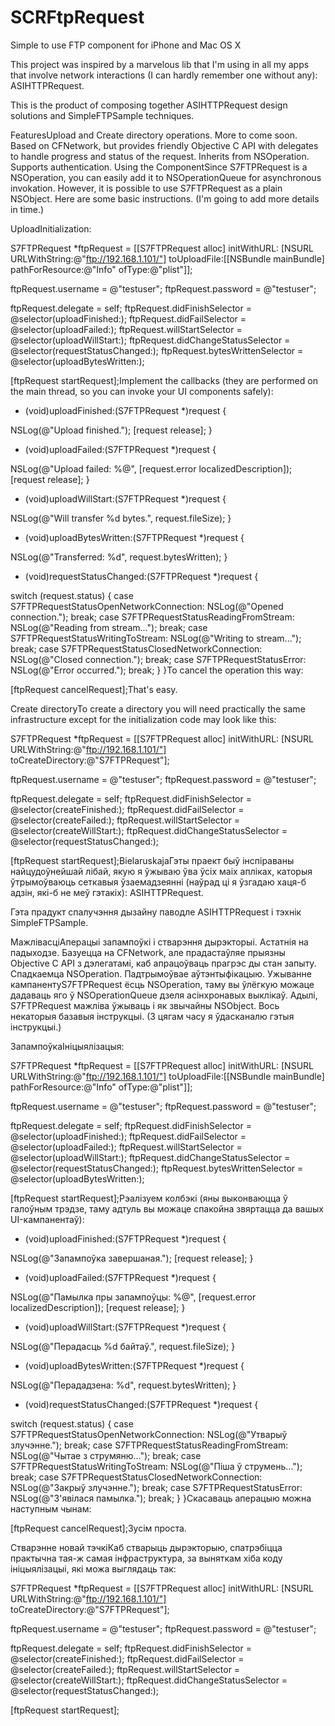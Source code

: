 SCRFtpRequest
=============

Simple to use FTP component for iPhone and Mac OS X

This project was inspired by a marvelous lib that I'm using in all my apps that involve network interactions (I can hardly remember one without any): ASIHTTPRequest.

This is the product of composing together ASIHTTPRequest design solutions and SimpleFTPSample techniques.

FeaturesUpload and Create directory operations. More to come soon. Based on CFNetwork, but provides friendly Objective C API with delegates to handle progress and status of the request. Inherits from NSOperation. Supports authentication. Using the ComponentSince S7FTPRequest is a NSOperation, you can easily add it to NSOperationQueue for asynchronous invokation. However, it is possible to use S7FTPRequest as a plain NSObject. Here are some basic instructions. (I'm going to add more details in time.)

UploadInitialization:

S7FTPRequest *ftpRequest = [[S7FTPRequest alloc] initWithURL: 
[NSURL URLWithString:@"ftp://192.168.1.101/"] 
toUploadFile:[[NSBundle mainBundle] pathForResource:@"Info" ofType:@"plist"]];

ftpRequest.username = @"testuser"; 
ftpRequest.password = @"testuser"; 

ftpRequest.delegate = self; 
ftpRequest.didFinishSelector = @selector(uploadFinished:); 
ftpRequest.didFailSelector = @selector(uploadFailed:); 
ftpRequest.willStartSelector = @selector(uploadWillStart:); 
ftpRequest.didChangeStatusSelector = @selector(requestStatusChanged:); 
ftpRequest.bytesWrittenSelector = @selector(uploadBytesWritten:); 

[ftpRequest startRequest];Implement the callbacks (they are performed on the main thread, so you can invoke your UI components safely):

- (void)uploadFinished:(S7FTPRequest *)request { 

NSLog(@"Upload finished."); 
[request release]; 
}

- (void)uploadFailed:(S7FTPRequest *)request {

NSLog(@"Upload failed: %@", [request.error localizedDescription]); 
[request release]; 
}

- (void)uploadWillStart:(S7FTPRequest *)request { 

NSLog(@"Will transfer %d bytes.", request.fileSize); 
}

- (void)uploadBytesWritten:(S7FTPRequest *)request { 

NSLog(@"Transferred: %d", request.bytesWritten); 
}

- (void)requestStatusChanged:(S7FTPRequest *)request {

switch (request.status) { 
case S7FTPRequestStatusOpenNetworkConnection: 
NSLog(@"Opened connection."); 
break; 
case S7FTPRequestStatusReadingFromStream: 
NSLog(@"Reading from stream..."); 
break; 
case S7FTPRequestStatusWritingToStream: 
NSLog(@"Writing to stream..."); 
break; 
case S7FTPRequestStatusClosedNetworkConnection: 
NSLog(@"Closed connection."); 
break; 
case S7FTPRequestStatusError: 
NSLog(@"Error occurred."); 
break; 
} 
}To cancel the operation this way:

[ftpRequest cancelRequest];That's easy.

Create directoryTo create a directory you will need practically the same infrastructure except for the initialization code may look like this:

S7FTPRequest *ftpRequest = [[S7FTPRequest alloc] initWithURL: 
[NSURL URLWithString:@"ftp://192.168.1.101/"] 
toCreateDirectory:@"S7FTPRequest"]; 

ftpRequest.username = @"testuser"; 
ftpRequest.password = @"testuser"; 

ftpRequest.delegate = self; 
ftpRequest.didFinishSelector = @selector(createFinished:); 
ftpRequest.didFailSelector = @selector(createFailed:); 
ftpRequest.willStartSelector = @selector(createWillStart:); 
ftpRequest.didChangeStatusSelector = @selector(requestStatusChanged:); 

[ftpRequest startRequest];BielaruskajaГэты праект быў інспіраваны найцудоўнейшай лібай, якую я ўжываю ўва ўсіх маіх апліках, каторыя ўтрымоўваюць сеткавыя ўзаемадзеянні (наўрад ці я ўзгадаю хаця-б адзін, які-б не меў гэтакіх): ASIHTTPRequest.

Гэта прадукт спалучэння дызайну паводле ASIHTTPRequest і тэхнік SimpleFTPSample.

МажлівасціАперацыі запампоўкі і стварэння дырэкторыі. Астатнія на падыходзе. Базуецца на CFNetwork, але прадастаўляе прыязны Objective C API з дэлегатамі, каб апрацоўваць прагрэс ды стан запыту. Спадкаемца NSOperation. Падтрымоўвае аўтэнтыфікацыю. Ужыванне кампанентуS7FTPRequest ёсць NSOperation, таму вы ўлёгкую можаце дадаваць яго ў NSOperationQueue дзеля асінхронавых выклікаў. Адылі, S7FTPRequest мажліва ўжываць і як звычайны NSObject. Вось некаторыя базавыя інструкцыі. (З цягам часу я ўдасканалю гэтыя інструкцыі.)

ЗапампоўкаІніцыялізацыя:

S7FTPRequest *ftpRequest = [[S7FTPRequest alloc] initWithURL: 
[NSURL URLWithString:@"ftp://192.168.1.101/"] 
toUploadFile:[[NSBundle mainBundle] pathForResource:@"Info" ofType:@"plist"]];

ftpRequest.username = @"testuser"; 
ftpRequest.password = @"testuser"; 

ftpRequest.delegate = self; 
ftpRequest.didFinishSelector = @selector(uploadFinished:); 
ftpRequest.didFailSelector = @selector(uploadFailed:); 
ftpRequest.willStartSelector = @selector(uploadWillStart:); 
ftpRequest.didChangeStatusSelector = @selector(requestStatusChanged:); 
ftpRequest.bytesWrittenSelector = @selector(uploadBytesWritten:); 

[ftpRequest startRequest];Рэалізуем колбэкі (яны выконваюцца ў галоўным трэдзе, таму адтуль вы можаце спакойна звяртацца да вашых UI-кампанентаў):

- (void)uploadFinished:(S7FTPRequest *)request { 

NSLog(@"Запампоўка завершаная."); 
[request release]; 
}

- (void)uploadFailed:(S7FTPRequest *)request {

NSLog(@"Памылка пры запампоўцы: %@", [request.error localizedDescription]); 
[request release]; 
}

- (void)uploadWillStart:(S7FTPRequest *)request { 

NSLog(@"Перадасць %d байтаў.", request.fileSize); 
}

- (void)uploadBytesWritten:(S7FTPRequest *)request { 

NSLog(@"Перададзена: %d", request.bytesWritten); 
}

- (void)requestStatusChanged:(S7FTPRequest *)request {

switch (request.status) { 
case S7FTPRequestStatusOpenNetworkConnection: 
NSLog(@"Утварыў злучэнне."); 
break; 
case S7FTPRequestStatusReadingFromStream: 
NSLog(@"Чытае з струмяню..."); 
break; 
case S7FTPRequestStatusWritingToStream: 
NSLog(@"Піша ў струмень..."); 
break; 
case S7FTPRequestStatusClosedNetworkConnection: 
NSLog(@"Закрыў злучэнне."); 
break; 
case S7FTPRequestStatusError: 
NSLog(@"З'явілася памылка."); 
break; 
} 
}Скасаваць аперацыю можна наступным чынам:

[ftpRequest cancelRequest];Зусім проста.

Стварэнне новай тэчкіКаб стварыць дырэкторыю, спатрэбіцца практычна тая-ж самая інфраструктура, за выняткам хіба коду ініцыялізацыі, які можа выглядаць так:

S7FTPRequest *ftpRequest = [[S7FTPRequest alloc] initWithURL: 
[NSURL URLWithString:@"ftp://192.168.1.101/"] 
toCreateDirectory:@"S7FTPRequest"]; 

ftpRequest.username = @"testuser"; 
ftpRequest.password = @"testuser"; 

ftpRequest.delegate = self; 
ftpRequest.didFinishSelector = @selector(createFinished:); 
ftpRequest.didFailSelector = @selector(createFailed:); 
ftpRequest.willStartSelector = @selector(createWillStart:); 
ftpRequest.didChangeStatusSelector = @selector(requestStatusChanged:); 

[ftpRequest startRequest];